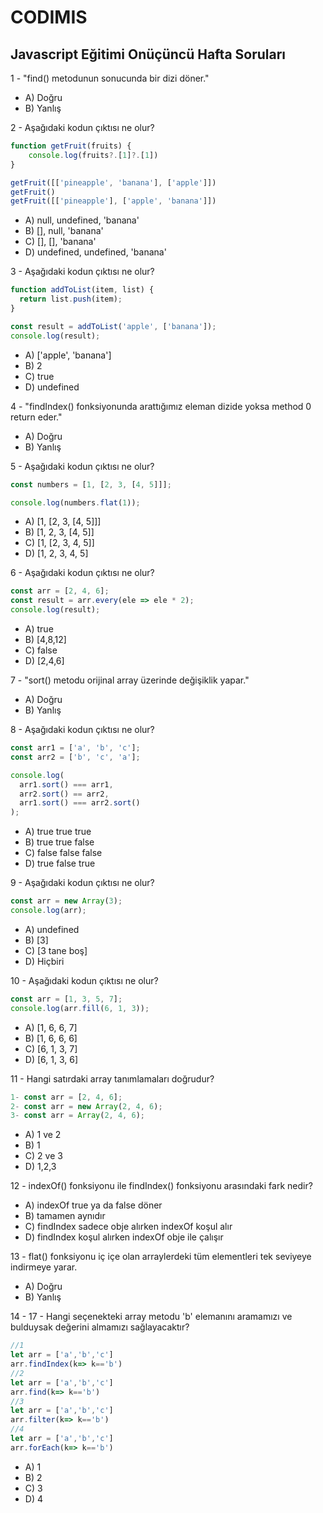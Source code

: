 # CODIMIS 

## Javascript Eğitimi Onüçüncü Hafta Soruları

1 - "find() metodunun sonucunda bir dizi döner."

* A) Doğru
* B) Yanlış

2 - Aşağıdaki kodun çıktısı ne olur?
```javascript
function getFruit(fruits) {
	console.log(fruits?.[1]?.[1])
}

getFruit([['pineapple', 'banana'], ['apple']])
getFruit()
getFruit([['pineapple'], ['apple', 'banana']])
```
* A) null, undefined, 'banana'
* B) [], null, 'banana'
* C) [], [], 'banana'
* D) undefined, undefined, 'banana'

3 - Aşağıdaki kodun çıktısı ne olur?
```javascript
function addToList(item, list) {
  return list.push(item);
}

const result = addToList('apple', ['banana']);
console.log(result);
```

* A) ['apple', 'banana']
* B) 2
* C) true
* D) undefined

4 - "findIndex() fonksiyonunda arattığımız eleman dizide yoksa method 0 return eder."

* A) Doğru
* B) Yanlış

5 - Aşağıdaki kodun çıktısı ne olur?
```javascript
const numbers = [1, [2, 3, [4, 5]]];

console.log(numbers.flat(1));
```

* A) [1, [2, 3, [4, 5]]]
* B) [1, 2, 3, [4, 5]]
* C) [1, [2, 3, 4, 5]]
* D) [1, 2, 3, 4, 5]

6 - Aşağıdaki kodun çıktısı ne olur?
```javascript
const arr = [2, 4, 6];
const result = arr.every(ele => ele * 2);
console.log(result);
```

* A) true
* B) [4,8,12]
* C) false
* D) [2,4,6]

7 - "sort() metodu orijinal array üzerinde değişiklik yapar."

* A) Doğru
* B) Yanlış

8 - Aşağıdaki kodun çıktısı ne olur?
```javascript
const arr1 = ['a', 'b', 'c'];
const arr2 = ['b', 'c', 'a'];

console.log(
  arr1.sort() === arr1,
  arr2.sort() == arr2,
  arr1.sort() === arr2.sort()
);
```

* A) true true true
* B) true true false
* C) false false false
* D) true false true

9 - Aşağıdaki kodun çıktısı ne olur?
```javascript
const arr = new Array(3);
console.log(arr);
```

* A) undefined
* B) [3]
* C) [3 tane boş]
* D) Hiçbiri

10 - Aşağıdaki kodun çıktısı ne olur?
```javascript
const arr = [1, 3, 5, 7];
console.log(arr.fill(6, 1, 3));
```

* A) [1, 6, 6, 7]
* B) [1, 6, 6, 6]
* C) [6, 1, 3, 7]
* D) [6, 1, 3, 6]

11 - Hangi satırdaki array tanımlamaları doğrudur?
```javascript
1- const arr = [2, 4, 6];
2- const arr = new Array(2, 4, 6);
3- const arr = Array(2, 4, 6);
```

* A) 1 ve 2
* B) 1
* C) 2 ve 3
* D) 1,2,3

12 - indexOf() fonksiyonu ile findIndex() fonksiyonu arasındaki fark nedir? 

* A) indexOf true ya da false döner
* B) tamamen aynıdır
* C) findIndex sadece obje alırken indexOf koşul alır
* D) findIndex koşul alırken indexOf obje ile çalışır

13 - flat() fonksiyonu iç içe olan arraylerdeki tüm elementleri tek seviyeye indirmeye yarar.

* A) Doğru
* B) Yanlış

14 - 17 - Hangi seçenekteki array metodu 'b' elemanını aramamızı ve bulduysak değerini almamızı sağlayacaktır?

```javascript
//1
let arr = ['a','b','c']
arr.findIndex(k=> k=='b')
//2
let arr = ['a','b','c']
arr.find(k=> k=='b')
//3
let arr = ['a','b','c']
arr.filter(k=> k=='b')
//4
let arr = ['a','b','c']
arr.forEach(k=> k=='b')
```

* A) 1
* B) 2
* C) 3
* D) 4